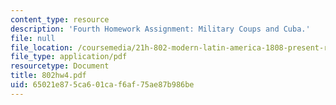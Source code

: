 ```yaml
---
content_type: resource
description: 'Fourth Homework Assignment: Military Coups and Cuba.'
file: null
file_location: /coursemedia/21h-802-modern-latin-america-1808-present-revolution-dictatorship-democracy-spring-2005/65021e875ca601caf6af75ae87b986be_802hw4.pdf
file_type: application/pdf
resourcetype: Document
title: 802hw4.pdf
uid: 65021e87-5ca6-01ca-f6af-75ae87b986be
---
```

